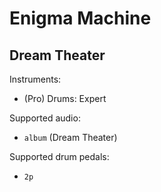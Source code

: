 # Enigma Machine

## Dream Theater

Instruments:

  * (Pro) Drums: Expert

Supported audio:

  * `album` (Dream Theater)

Supported drum pedals:

  * `2p`
